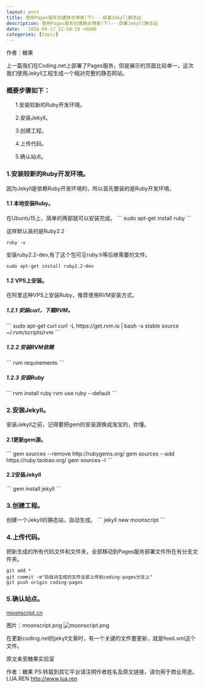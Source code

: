 ```yaml
---
layout: post
title: 使用Pages服务创建静态博客(下)---部署Jekyll静态站
description: 使用Pages服务创建静态博客(下)---部署Jekyll静态站
date:   2016-09-17 22:50:18 +0800 
categories: [topic]
---
```

作者：糖果


上一篇我们在Coding.net上部署了Pages服务，但是展示的页面比较单一，这次我们使用Jekyll工程生成一个相对完整的静态网站。

<h3>概要步骤如下：</h3> 
<ul>
1.安装较新的Ruby开发环境。</ul>

<ul>
2.安装Jekyll。</ul>

<ul>
3.创建工程。</ul>

<ul>
4.上传代码。</ul>

<ul>
5.确认站点。</ul>

<ul>
</ul>




<h3>1.安装较新的Ruby开发环境。</h3> 
因为Jekyll是依赖Ruby开发环境的，所以首先要装的是Ruby开发环境。




<h4>1.1 本地安装Ruby。</h4> 
在Ubuntu15上，简单的两部就可以安装完成。
```
sudo apt-get install ruby
```

这样默认装的是Ruby2.2
```
ruby -v
```
安装ruby2.2-dev,有了这个包可见ruby.h等后继需要的文件。

```
sudo apt-get install ruby2.2-dev
```

<h4>1.2 VPS上安装。</h4> 
在阿里这种VPS上安装Ruby，推荐使用RVM安装方式。

<h5>1.2.1 安装curl，下载RVM。</h5> 
```
sudo apt-get curl
curl -L https://get.rvm.io | bash -s stable
source ~/.rvm/scripts/rvm
```

<h5>1.2.2 安装RVM依赖</h5> 
```
rvm requirements
```

<h5>1.2.3 安装Ruby</h5> 
```
rvm install ruby
rvm use ruby --default
```

<h3>2.安装Jekyll。</h3> 
安装Jekyll之前，记得要把gem的安装源换成淘宝的，你懂。

<h4>2.1更新gem源。</h4> 
```
gem sources --remove http://rubygems.org/
gem sources --add https://ruby.taobao.org/
gem sources -l
```


<h4>2.2安装Jekyll</h4> 
```
gem install jekyll
```

<h3>3.创建工程。</h3> 
创建一个Jekyll的静态站，自动生成。
```
jekyll new moonscript
```

<h3>4.上传代码。</h3> 
把新生成的所有代码文件和文件夹，全部移动到Pages服务部署文件所在有分支文件夹。

```
git add *
git commit -m"将自动生成的文件全部上传到coding-pages分支上"
git push origin coding-pages
```



<h3>5.确认站点。</h3> 

<a href="http://moonscript.cn" target="_blank">moonscript.cn</a> 


图片：moonscript.png
<img src="http://orchina-blog.stor.sinaapp.com/1455544078.png" alt="moonscript.png" />



在更新coding.net的jekyll文章时，有一个关键的文件要更新，就是feed.xml这个文件。


原文来至糖果实验室

作者：糖果
PS:转载到其它平台请注明作者姓名及原文链接，请勿用于商业用途。
LUA.REN
http://www.lua.ren